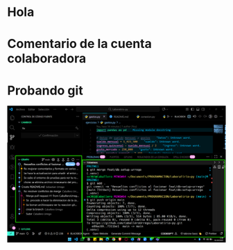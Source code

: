 # Hola
# Comentario de la cuenta colaboradora
# Probando git

![Vista del proyecto](doc/Captura.png)

